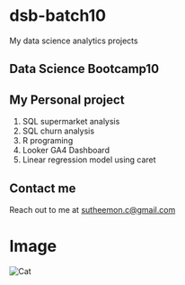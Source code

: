 # dsb-batch10
My data science analytics projects
## Data Science Bootcamp10
## My Personal project

1. SQL supermarket analysis
2. SQL churn analysis
3. R programing
4. Looker GA4 Dashboard
5. Linear regression model using caret

## Contact me
Reach out to me at sutheemon.c@gmail.com

# Image
![Cat](https://wallpapers.com/images/featured/kitty-cat-pictures-nzlg8fu5sqx1m6qj.jpg)
